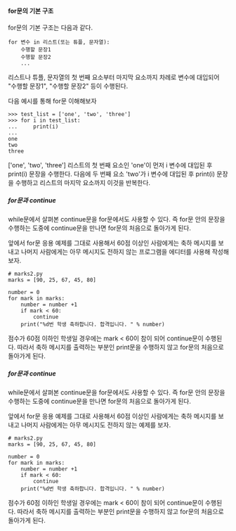 #### for문의 기본 구조
for문의 기본 구조는 다음과 같다.
```
for 변수 in 리스트(또는 튜플, 문자열):
    수행할 문장1
    수행할 문장2
    ...
```
리스트나 튜플, 문자열의 첫 번째 요소부터 마지막 요소까지 차례로 변수에 대입되어 "수행할 문장1", "수행할 문장2" 등이 수행된다.


다음 예시를 통해 for문 이해해보자
```
>>> test_list = ['one', 'two', 'three'] 
>>> for i in test_list: 
...     print(i)
... 
one 
two 
three
```
['one', 'two', 'three'] 리스트의 첫 번째 요소인 'one'이 먼저 i 변수에 대입된 후 print(i) 문장을 수행한다. 다음에 두 번째 요소 'two'가 i 변수에 대입된 후 print(i) 문장을 수행하고 리스트의 마지막 요소까지 이것을 반복한다.

##### for문과 continue
while문에서 살펴본 continue문을 for문에서도 사용할 수 있다. 즉 for문 안의 문장을 수행하는 도중에 continue문을 만나면 for문의 처음으로 돌아가게 된다.


앞에서 for문 응용 예제를 그대로 사용해서 60점 이상인 사람에게는 축하 메시지를 보내고 나머지 사람에게는 아무 메시지도 전하지 않는 프로그램을 에디터를 사용해 작성해 보자.
```
# marks2.py 
marks = [90, 25, 67, 45, 80]

number = 0 
for mark in marks: 
    number = number +1 
    if mark < 60:
        continue 
    print("%d번 학생 축하합니다. 합격입니다. " % number)
```
점수가 60점 이하인 학생일 경우에는 mark < 60이 참이 되어 continue문이 수행된다. 따라서 축하 메시지를 출력하는 부분인 print문을 수행하지 않고 for문의 처음으로 돌아가게 된다.
##### for문과 continue
while문에서 살펴본 continue문을 for문에서도 사용할 수 있다. 즉 for문 안의 문장을 수행하는 도중에 continue문을 만나면 for문의 처음으로 돌아가게 된다.


앞에서 for문 응용 예제를 그대로 사용해서 60점 이상인 사람에게는 축하 메시지를 보내고 나머지 사람에게는 아무 메시지도 전하지 않는 예제를 보자.
```
# marks2.py 
marks = [90, 25, 67, 45, 80]

number = 0 
for mark in marks: 
    number = number +1 
    if mark < 60:
        continue 
    print("%d번 학생 축하합니다. 합격입니다. " % number)
```
점수가 60점 이하인 학생일 경우에는 mark < 60이 참이 되어 continue문이 수행된다. 따라서 축하 메시지를 출력하는 부분인 print문을 수행하지 않고 for문의 처음으로 돌아가게 된다.
